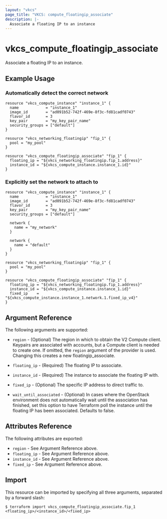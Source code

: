 ```yaml
---
layout: "vkcs"
page_title: "VKCS: compute_floatingip_associate"
description: |-
  Associate a floating IP to an instance
---
```


# vkcs\_compute\_floatingip\_associate

Associate a floating IP to an instance.

## Example Usage

### Automatically detect the correct network

```hcl
resource "vkcs_compute_instance" "instance_1" {
  name            = "instance_1"
  image_id        = "ad091b52-742f-469e-8f3c-fd81cadf0743"
  flavor_id       = 3
  key_pair        = "my_key_pair_name"
  security_groups = ["default"]
}

resource "vkcs_networking_floatingip" "fip_1" {
  pool = "my_pool"
}

resource "vkcs_compute_floatingip_associate" "fip_1" {
  floating_ip = "${vkcs_networking_floatingip.fip_1.address}"
  instance_id = "${vkcs_compute_instance.instance_1.id}"
}
```

### Explicitly set the network to attach to

```hcl
resource "vkcs_compute_instance" "instance_1" {
  name            = "instance_1"
  image_id        = "ad091b52-742f-469e-8f3c-fd81cadf0743"
  flavor_id       = 3
  key_pair        = "my_key_pair_name"
  security_groups = ["default"]

  network {
    name = "my_network"
  }

  network {
    name = "default"
  }
}

resource "vkcs_networking_floatingip" "fip_1" {
  pool = "my_pool"
}

resource "vkcs_compute_floatingip_associate" "fip_1" {
  floating_ip = "${vkcs_networking_floatingip.fip_1.address}"
  instance_id = "${vkcs_compute_instance.instance_1.id}"
  fixed_ip    = "${vkcs_compute_instance.instance_1.network.1.fixed_ip_v4}"
}
```

## Argument Reference

The following arguments are supported:

* `region` - (Optional) The region in which to obtain the V2 Compute client.
    Keypairs are associated with accounts, but a Compute client is needed to
    create one. If omitted, the `region` argument of the provider is used.
    Changing this creates a new floatingip_associate.

* `floating_ip` - (Required) The floating IP to associate.

* `instance_id` - (Required) The instance to associate the floating IP with.

* `fixed_ip` - (Optional) The specific IP address to direct traffic to.

* `wait_until_associated` - (Optional) In cases where the OpenStack environment
    does not automatically wait until the association has finished, set this
    option to have Terraform poll the instance until the floating IP has been
    associated. Defaults to false.

## Attributes Reference

The following attributes are exported:

* `region` - See Argument Reference above.
* `floating_ip` - See Argument Reference above.
* `instance_id` - See Argument Reference above.
* `fixed_ip` - See Argument Reference above.

## Import

This resource can be imported by specifying all three arguments, separated
by a forward slash:

```
$ terraform import vkcs_compute_floatingip_associate.fip_1 <floating_ip>/<instance_id>/<fixed_ip>
```
